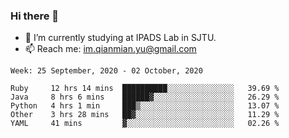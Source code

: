 ### Hi there 👋

- 🔭 I’m currently studying at IPADS Lab in SJTU.
- 📫 Reach me: im.qianmian.yu@gmail.com

<!--START_SECTION:waka-->
```text
Week: 25 September, 2020 - 02 October, 2020

Ruby     12 hrs 14 mins  ██████████░░░░░░░░░░░░░░░   39.69 % 
Java     8 hrs 6 mins    ██████▓░░░░░░░░░░░░░░░░░░   26.29 % 
Python   4 hrs 1 min     ███▒░░░░░░░░░░░░░░░░░░░░░   13.07 % 
Other    3 hrs 28 mins   ██▓░░░░░░░░░░░░░░░░░░░░░░   11.29 % 
YAML     41 mins         ▓░░░░░░░░░░░░░░░░░░░░░░░░   02.26 % 
```
<!--END_SECTION:waka-->

<!--
**yqmmm/yqmmm** is a ✨ _special_ ✨ repository because its `README.md` (this file) appears on your GitHub profile.

Here are some ideas to get you started:

- 🔭 I’m currently working on ...
- 🌱 I’m currently learning ...
- 👯 I’m looking to collaborate on ...
- 🤔 I’m looking for help with ...
- 💬 Ask me about ...
- 📫 How to reach me: ...
- 😄 Pronouns: ...
- ⚡ Fun fact: ...
-->
